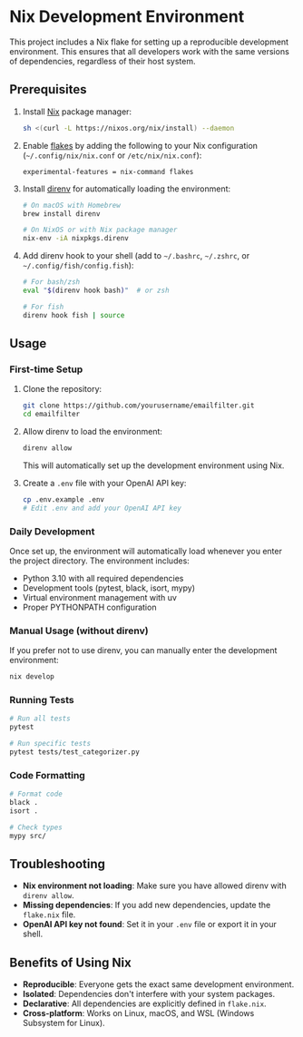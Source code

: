 # Nix Development Environment

This project includes a Nix flake for setting up a reproducible development environment. This ensures that all developers work with the same versions of dependencies, regardless of their host system.

## Prerequisites

1. Install [Nix](https://nixos.org/download.html) package manager:

   ```bash
   sh <(curl -L https://nixos.org/nix/install) --daemon
   ```

2. Enable [flakes](https://nixos.wiki/wiki/Flakes) by adding the following to your Nix configuration (`~/.config/nix/nix.conf` or `/etc/nix/nix.conf`):

   ```
   experimental-features = nix-command flakes
   ```

3. Install [direnv](https://direnv.net/) for automatically loading the environment:

   ```bash
   # On macOS with Homebrew
   brew install direnv

   # On NixOS or with Nix package manager
   nix-env -iA nixpkgs.direnv
   ```

4. Add direnv hook to your shell (add to `~/.bashrc`, `~/.zshrc`, or `~/.config/fish/config.fish`):

   ```bash
   # For bash/zsh
   eval "$(direnv hook bash)"  # or zsh

   # For fish
   direnv hook fish | source
   ```

## Usage

### First-time Setup

1. Clone the repository:

   ```bash
   git clone https://github.com/yourusername/emailfilter.git
   cd emailfilter
   ```

2. Allow direnv to load the environment:

   ```bash
   direnv allow
   ```

   This will automatically set up the development environment using Nix.

3. Create a `.env` file with your OpenAI API key:
   ```bash
   cp .env.example .env
   # Edit .env and add your OpenAI API key
   ```

### Daily Development

Once set up, the environment will automatically load whenever you enter the project directory. The environment includes:

- Python 3.10 with all required dependencies
- Development tools (pytest, black, isort, mypy)
- Virtual environment management with uv
- Proper PYTHONPATH configuration

### Manual Usage (without direnv)

If you prefer not to use direnv, you can manually enter the development environment:

```bash
nix develop
```

### Running Tests

```bash
# Run all tests
pytest

# Run specific tests
pytest tests/test_categorizer.py
```

### Code Formatting

```bash
# Format code
black .
isort .

# Check types
mypy src/
```

## Troubleshooting

- **Nix environment not loading**: Make sure you have allowed direnv with `direnv allow`.
- **Missing dependencies**: If you add new dependencies, update the `flake.nix` file.
- **OpenAI API key not found**: Set it in your `.env` file or export it in your shell.

## Benefits of Using Nix

- **Reproducible**: Everyone gets the exact same development environment.
- **Isolated**: Dependencies don't interfere with your system packages.
- **Declarative**: All dependencies are explicitly defined in `flake.nix`.
- **Cross-platform**: Works on Linux, macOS, and WSL (Windows Subsystem for Linux).
